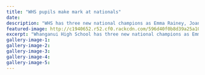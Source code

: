 ```yaml
---
title: "WHS pupils make mark at nationals"
date: 
description: "WHS has three new national champions as Emma Rainey, Joanne Bell & Rebecca Baker were part of the successful Central team at the Vantage Under-18 National Regional Hockey Tournament."
featured-image: http://c1940652.r52.cf0.rackcdn.com/596d40f0b8d39a25a100029d/U18-Central-team-win-gold-17-July-Chron.jpg
excerpt: "Whanganui High School has three new national champions as Emma Rainey, Joanne Bell and Rebecca Baker were part of the successful Central team at the Vantage Under-18 National Regional Hockey Tournament in Whangarei."
gallery-image-1: 
gallery-image-2: 
gallery-image-3: 
gallery-image-4: 
gallery-image-5: 
---
```

